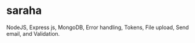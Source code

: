 # saraha
NodeJS, Express js, MongoDB, Error handling, Tokens, File upload, Send email, and Validation.

